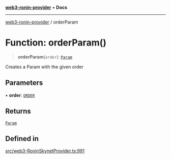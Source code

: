 [**web3-ronin-provider**](../README.md) • **Docs**

***

[web3-ronin-provider](../globals.md) / orderParam

# Function: orderParam()

> **orderParam**(`order`): [`Param`](../classes/Param.md)

Creates a Param with the given order

## Parameters

• **order**: [`ORDER`](../enumerations/ORDER.md)

## Returns

[`Param`](../classes/Param.md)

## Defined in

[src/web3-RoninSkynetProvider.ts:991](https://github.com/chuacw/web3-ronin-provider/blob/5334d3e4a39d6911ce4028a880b09b3429564837/src/web3-RoninSkynetProvider.ts#L991)
